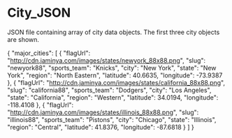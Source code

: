 # City_JSON
JSON file containing array of city data objects. The first three city objects are shown.

{
 "major_cities":
    [
     {
      "flagUrl": "http://cdn.jaminya.com/images/states/newyork_88x88.png",
      "slug": "newyork88",
      "sports_team": "Knicks",
      "city": "New York",
      "state": "New York",
      "region": "North Eastern",
      "latitude": 40.6635,
      "longitude": -73.9387
     },
     {
      "flagUrl": "http://cdn.jaminya.com/images/states/california_88x88.png",
      "slug": "california88",
      "sports_team": "Dodgers",
      "city": "Los Angeles",
      "state": "California",
      "region": "Western",
      "latitude": 34.0194,
      "longitude": -118.4108
     },
     {
      "flagUrl": "http://cdn.jaminya.com/images/states/illinois_88x88.png",
      "slug": "illinois88",
      "sports_team": "Pistons",
      "city": "Chicago",
      "state": "Illinois",
      "region": "Central",
      "latitude": 41.8376,
      "longitude": -87.6818
     }
    ]
}

